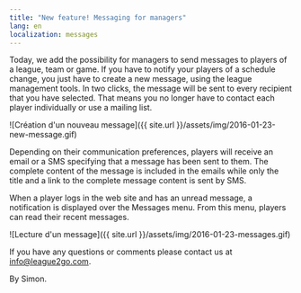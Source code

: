 ```yaml
---
title: "New feature! Messaging for managers"
lang: en
localization: messages
---
```

Today, we add the possibility for managers to send messages to players of a league, team or game. If you have to notify your players of a schedule change, you just have to create a new message, using the league management tools. In two clicks, the message will be sent to every recipient that you have selected. That means you no longer have to contact each player individually or use a mailing list.

![Création d'un nouveau message]({{ site.url }}/assets/img/2016-01-23-new-message.gif)

Depending on their communication preferences, players will receive an email or a SMS specifying that a message has been sent to them. The complete content of the message is included in the emails while only the title and a link to the complete message content is sent by SMS.

When a player logs in the web site and has an unread message, a notification is displayed over the Messages menu. From this menu, players can read their recent messages.

![Lecture d'un message]({{ site.url }}/assets/img/2016-01-23-messages.gif)

If you have any questions or comments please contact us at [info@league2go.com](mailto:info@league2go.com).

By Simon.